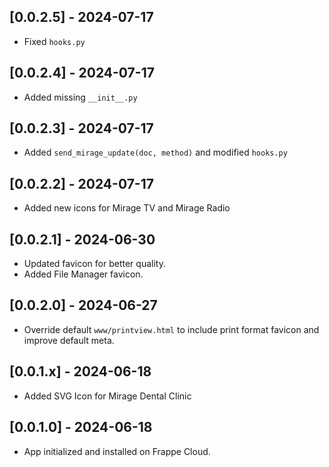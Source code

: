 ## [0.0.2.5] - 2024-07-17
- Fixed `hooks.py`

## [0.0.2.4] - 2024-07-17
- Added missing `__init__.py`

## [0.0.2.3] - 2024-07-17
- Added `send_mirage_update(doc, method)` and modified `hooks.py`

## [0.0.2.2] - 2024-07-17
- Added new icons for Mirage TV and Mirage Radio

## [0.0.2.1] - 2024-06-30
- Updated favicon for better quality.
- Added File Manager favicon.

## [0.0.2.0] - 2024-06-27
- Override default `www/printview.html` to include print format favicon and improve default meta.

## [0.0.1.x] - 2024-06-18
- Added SVG Icon for Mirage Dental Clinic

## [0.0.1.0] - 2024-06-18
- App initialized and installed on Frappe Cloud.
